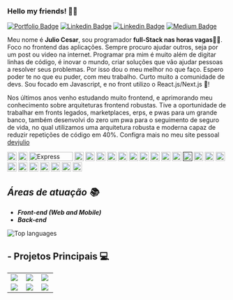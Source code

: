 ### Hello my friends! 🙋‍♂️

[![Portfolio Badge](https://img.shields.io/badge/Developer-Portifólio-black)](https://devjulio.com.br)
[![Linkedin Badge](https://img.shields.io/badge/-LinkedIn-blue?style=flat-square&logo=Linkedin&logoColor=white&link=https://www.linkedin.com/in/julio-cesar-filho-759653171/)](https://www.linkedin.com/in/julio-cesar-filho-759653171/)
[![Linkedin Badge](https://img.shields.io/badge/-Gmail-red?style=flat-square&logo=Gmail&logoColor=white&link=mailto:rodriguesjuliocesar145@gmail.com)](mailto:rodriguesjuliocesar145@gmail.com)
[![Medium Badge](https://img.shields.io/badge/-Medium-292929?style=flat-square&labelColor=292929&logo=Medium&link=https://medium.com/@juliofilho12)](https://medium.com/@juliofilho12)

Meu nome é <strong>Julio Cesar</strong>, sou programador <strong>full-Stack nas horas vagas👨‍💻</strong>. Foco no frontend das aplicações. Sempre procuro ajudar outros, seja por um post ou video na internet. Programar pra mim é muito além de digitar linhas de código, é inovar o mundo, criar soluções que vão ajudar pessoas a resolver seus problemas. Por isso dou o meu melhor no que faço. Espero poder te no que eu puder, com meu trabalho. Curto muito a comunidade de devs. Sou focado em Javascript, e no front utilizo o React.js/Next.js 💙!

Nos últimos anos venho estudando muito frontend, e aprimorando meu conhecimento sobre arquiteturas frontend robustas. Tive a oportunidade de trabalhar em fronts legados, marketplaces, erps, e pwas para um grande banco, também desenvolvi do zero um pwa para o seguimento de seguro de vida, no qual utilizamos uma arquitetura robusta e moderna capaz de reduzir repetições de código em 40%. Configra mais no meu site pessoal <a href="https://devjulio.tk">devjulio</a>

<a href="https://developer.mozilla.org/en-US/docs/Web/JavaScript" title="JavaScript"><img src="https://github.com/tomchen/stack-icons/blob/master/logos/javascript.svg" alt="JavaScript" width="21px" height="21px"></a>
<a href="https://nodejs.org/" title="Node.js"><img src="https://github.com/tomchen/stack-icons/blob/master/logos/nodejs-icon.svg" alt="Node.js" width="21px" height="21px"></a>
<a href="https://expressjs.com/" title="Express"><img src="https://github.com/MarioTerron/logo-images/blob/master/logos/expressjs.png" alt="Express" width="100px" height="21px"></a>
<a href="https://tc39.es/ecma262/" title="ECMAScript 6"><img src="https://github.com/tomchen/stack-icons/blob/master/logos/es6.svg" alt="ECMAScript 6" width="21px" height="21px"></a>
<a href="https://www.typescriptlang.org/" title="Typescript"><img src="https://github.com/tomchen/stack-icons/blob/master/logos/typescript-icon.svg" alt="Typescript" width="21px" height="21px"></a>
<a href="https://reactjs.org/" title="React"><img src="https://github.com/tomchen/stack-icons/blob/master/logos/react.svg" alt="React" width="21px" height="21px"></a>
<a href="https://redux.js.org/" title="Redux"><img src="https://github.com/tomchen/stack-icons/blob/master/logos/redux.svg" alt="Redux" width="21px" height="21px"></a>
<a href="https://www.w3.org/TR/html5/" title="HTML5"><img src="https://github.com/tomchen/stack-icons/blob/master/logos/html-5.svg" alt="HTML5" width="21px" height="21px"></a>
<a href="https://www.w3.org/TR/CSS/" title="CSS3"><img src="https://github.com/tomchen/stack-icons/blob/master/logos/css-3.svg" alt="CSS3" width="21px" height="21px"></a>
<a href="https://getbootstrap.com/" title="Bootstrap"><img src="https://github.com/tomchen/stack-icons/blob/master/logos/bootstrap.svg" alt="Bootstrap" width="21px" height="21px"></a>
<a href="https://dev.mysql.com/" title="MySQL"><img src="https://github.com/tomchen/stack-icons/blob/master/logos/mysql.svg" alt="MySQL" width="21px" height="21px"></a>
<a href="https://www.mongodb.org/" title="MongoDB"><img src="https://github.com/tomchen/stack-icons/blob/master/logos/mongodb-icon.svg" alt="MongoDB" width="21px" height="21px"></a>
<a href="https://reactnative.dev/" title="React Native"><img src="https://github.com/tomchen/stack-icons/blob/master/logos/react.svg" alt="React Native" width="21px" height="21px"></a>
<a href="" title="Next.js"><img src="https://github.com/tomchen/stack-icons/blob/master/logos/nextjs.svg" alt="Next.js" 
width="21px" height="21px"></a>
<a href="https://git-scm.com/" title="Git"><img src="https://github.com/tomchen/stack-icons/blob/master/logos/git-icon.svg" alt="Git" width="21px" height="21px"></a>
<a href="https://www.npmjs.com/" title="NPM"><img src="https://github.com/tomchen/stack-icons/blob/master/logos/npm.svg" alt="NPM" width="21px" height="21px"></a>
<a href="https://yarnpkg.com/" title="Yarn"><img src="https://github.com/tomchen/stack-icons/blob/master/logos/yarn.svg" alt="Yarn" width="21px" height="21px"></a>
<a href="https://webpack.js.org/" title="webpack"><img src="https://github.com/tomchen/stack-icons/blob/master/logos/webpack.svg" alt="webpack" width="21px" height="21px"></a>
<a href="https://jestjs.io/" title="Jest"><img src="https://github.com/tomchen/stack-icons/blob/master/logos/jest.svg" alt="Jest" width="21px" height="21px"></a>
<a href="https://code.visualstudio.com/" title="Visual Studio Code"><img src="https://github.com/tomchen/stack-icons/blob/master/logos/visual-studio-code.svg" alt="Visual Studio Code" width="21px" height="21px"></a>
<a href="https://atom.io/" title="Atom"><img src="https://github.com/tomchen/stack-icons/blob/master/logos/atom.svg" alt="Atom" width="21px" height="21px"></a>
<a href="https://electron.atom.io/" title="Electron"><img src="https://github.com/tomchen/stack-icons/blob/master/logos/electron.svg" alt="Electron" width="21px" height="21px"></a>
<a href="https://ant.design/" title="Ant Design"><img src="https://github.com/tomchen/stack-icons/blob/master/logos/ant-design.svg" alt="Ant Design" width="21px" height="21px"></a>
<a href="http://figma.com" title="Figma"><img src="https://camo.githubusercontent.com/9c25db6c8f2f83863c65be2cc47543020be957662831452aa5a7d6d81129f6fe/68747470733a2f2f63646e2e737667706f726e2e636f6d2f6c6f676f732f6669676d612e737667" alt="Figma" width="21px" height="21px"></a>

## **_Áreas de atuação 📚_**

- **_Front-end (Web and Mobile)_**
- **_Back-end_**

<img src="https://github-readme-stats.vercel.app/api/top-langs/?username=JulioCesar012&layout=compact" alt="Top languages"/>

## - Projetos Principais 💻

<table>
<tr>
<td>
<a href="https://github.com/JulioCesar012/portfolio-website-nextjs#readme">
    <img align="left" src="https://github-readme-stats.vercel.app/api/pin/?username=JulioCesar012&repo=portfolio-website-nextjs&theme=tokyonight&show_icons=true" />
</a>
</td>

<td>
<a href="https://github.com/JulioCesar012/dictionary_web#readme">
    <img align="left" src="https://github-readme-stats.vercel.app/api/pin/?username=JulioCesar012&repo=dictionary_web&theme=tokyonight&show_icons=true" />
</a>
</td>

<td>
<a href="https://github.com/JulioCesar012/ClimaTempoAmbar#readme">
    <img align="left" src="https://github-readme-stats.vercel.app/api/pin/?username=JulioCesar012&repo=ClimaTempoAmbar&theme=tokyonight&show_icons=true" />
</a>
</td>
</tr>

<tr>
<td>

<a href="https://github.com/JulioCesar012/Clone_Twitter#readme">
    <img align="left" src="https://github-readme-stats.vercel.app/api/pin/?username=JulioCesar012&repo=Clone_Twitter&theme=tokyonight&show_icons=true" />
</a>
</td>

<td>

<a href="https://github.com/JulioCesar012/Search_My_Cep">
    <img align="left" src="https://github-readme-stats.vercel.app/api/pin/?username=JulioCesar012&repo=Search_My_Cep&theme=tokyonight&show_icons=true" />
</a>
</td>

<td>
<a href="https://github.com/JulioCesar012/WebsitePortifolioReact#readme">
    <img align="left" src="https://github-readme-stats.vercel.app/api/pin/?username=JulioCesar012&repo=WebsitePortifolioReact&theme=tokyonight&show_icons=true" />
</a>
</td>

</tr>
</table>
